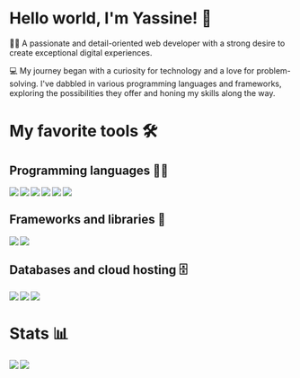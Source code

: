 # Hello world, I'm Yassine! 👋


👨‍💻 A passionate and detail-oriented web developer with a strong desire to create exceptional digital experiences.

💻 My journey began with a curiosity for technology and a love for problem-solving. I've dabbled in various programming languages and frameworks, exploring the possibilities they offer and honing my skills along the way.

#  My favorite tools 🛠️
## Programming languages 👨‍💻


<img align="left" src="https://img.shields.io/badge/python-3670A0?style=for-the-badge&logo=python&logoColor=ffdd54" />
<img align="left" src="https://img.shields.io/badge/html5-%23E34F26.svg?style=for-the-badge&logo=html5&logoColor=white" />
<img align="left" src="https://img.shields.io/badge/css3-%231572B6.svg?style=for-the-badge&logo=css3&logoColor=white" />
<img align="left" src="https://img.shields.io/badge/javascript-%23323330.svg?style=for-the-badge&logo=javascript&logoColor=%23F7DF1E" />
<img align="left" src="https://img.shields.io/badge/php-%23777BB4.svg?style=for-the-badge&logo=php&logoColor=white" />
<img  src="https://img.shields.io/badge/node.js-6DA55F?style=for-the-badge&logo=node.js&logoColor=white" />

## Frameworks and libraries 🧰
<img align="left" src="https://img.shields.io/badge/laravel-%23FF2D20.svg?style=for-the-badge&logo=laravel&logoColor=white" />
<img  src="https://img.shields.io/badge/react-%2320232a.svg?style=for-the-badge&logo=react&logoColor=%2361DAFB" />


## Databases and cloud hosting 🗄️
<img align="left" src="https://img.shields.io/badge/MongoDB-%234ea94b.svg?style=for-the-badge&logo=mongodb&logoColor=white" />
<img align="left" src="https://img.shields.io/badge/mysql-%2300f.svg?style=for-the-badge&logo=mysql&logoColor=white" />
<img  src="https://img.shields.io/badge/postgres-%23316192.svg?style=for-the-badge&logo=postgresql&logoColor=white" />


# Stats 📊
<img align="left" src="https://github-readme-stats.vercel.app/api?username=yassinethefrt&show_icons=true&bg_color=00000000" />
<img  src="https://github-readme-stats.vercel.app/api/top-langs/?username=anuraghazra&layout=compact" />

